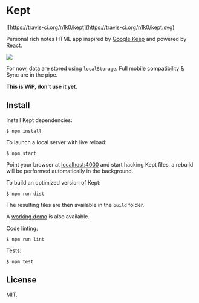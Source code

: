 Kept
====

![https://travis-ci.org/n1k0/kept](https://travis-ci.org/n1k0/kept.svg)

Personal rich notes HTML app inspired by [Google Keep](https://keep.google.com/)
and powered by [React](http://facebook.github.io/react/).

[![](http://cl.ly/image/0S2K1D41441M/Screen%20Shot%202014-05-27%20at%2020.36.13.png)](http://n1k0.github.io/kept/)

For now, data are stored using `localStorage`. Full mobile compatibility & Sync
are in the pipe.

**This is WiP, don't use it yet.**

Install
-------

Install Kept dependencies:

    $ npm install

To launch a local server with live reload:

    $ npm start

Point your browser at [localhost:4000](http://localhost:4000) and start hacking
Kept files, a rebuild will be performed automatically in the background.

To build an optimized version of Kept:

    $ npm run dist

The resulting files are then available in the `build` folder.

A [working demo](http://n1k0.github.io/kept/) is also available.

Code linting:

    $ npm run lint

Tests:

    $ npm test

License
-------

MIT.
